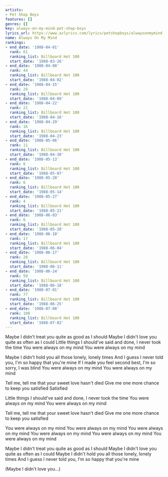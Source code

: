 ```yaml
---
artists:
- Pet Shop Boys
features: []
genres: []
key: always-on-my-mind-pet-shop-boys
lyrics_url: https://www.azlyrics.com/lyrics/petshopboys/alwaysonmymind.html
name: Always On My Mind
rankings:
- end_date: '1988-04-01'
  rank: 61
  ranking_list: Billboard Hot 100
  start_date: '1988-03-26'
- end_date: '1988-04-08'
  rank: 44
  ranking_list: Billboard Hot 100
  start_date: '1988-04-02'
- end_date: '1988-04-15'
  rank: 29
  ranking_list: Billboard Hot 100
  start_date: '1988-04-09'
- end_date: '1988-04-22'
  rank: 21
  ranking_list: Billboard Hot 100
  start_date: '1988-04-16'
- end_date: '1988-04-29'
  rank: 16
  ranking_list: Billboard Hot 100
  start_date: '1988-04-23'
- end_date: '1988-05-06'
  rank: 11
  ranking_list: Billboard Hot 100
  start_date: '1988-04-30'
- end_date: '1988-05-13'
  rank: 6
  ranking_list: Billboard Hot 100
  start_date: '1988-05-07'
- end_date: '1988-05-20'
  rank: 6
  ranking_list: Billboard Hot 100
  start_date: '1988-05-14'
- end_date: '1988-05-27'
  rank: 4
  ranking_list: Billboard Hot 100
  start_date: '1988-05-21'
- end_date: '1988-06-03'
  rank: 6
  ranking_list: Billboard Hot 100
  start_date: '1988-05-28'
- end_date: '1988-06-10'
  rank: 17
  ranking_list: Billboard Hot 100
  start_date: '1988-06-04'
- end_date: '1988-06-17'
  rank: 28
  ranking_list: Billboard Hot 100
  start_date: '1988-06-11'
- end_date: '1988-06-24'
  rank: 59
  ranking_list: Billboard Hot 100
  start_date: '1988-06-18'
- end_date: '1988-07-01'
  rank: 77
  ranking_list: Billboard Hot 100
  start_date: '1988-06-25'
- end_date: '1988-07-08'
  rank: 100
  ranking_list: Billboard Hot 100
  start_date: '1988-07-02'
---
```


Maybe I didn't treat you quite as good as I should
Maybe I didn't love you quite as often as I could
Little things I should've said and done, I never took the time
You were always on my mind
You were always on my mind

Maybe I didn't hold you all those lonely, lonely times
And I guess I never told you, I'm so happy that you're mine
If I made you feel second best, I'm so sorry, I was blind
You were always on my mind
You were always on my mind

Tell me, tell me that your sweet love hasn't died
Give me one more chance to keep you satisfied
Satisfied

Little things I should've said and done, I never took the time
You were always on my mind
You were always on my mind

Tell me, tell me that your sweet love hasn't died
Give me one more chance to keep you satisfied

You were always on my mind
You were always on my mind
You were always on my mind
You were always on my mind
You were always on my mind
You were always on my mind

Maybe I didn't treat you quite as good as I should
Maybe I didn't love you quite as often as I could
Maybe I didn't hold you all those lonely, lonely times
And I guess I never told you, I'm so happy that you're mine

(Maybe I didn't love you...)



